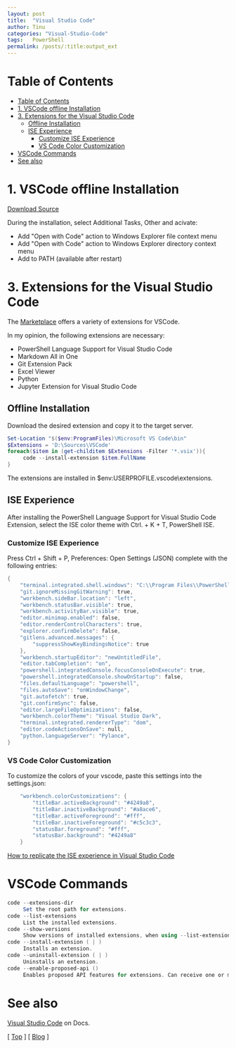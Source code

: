 ```yaml
---
layout: post
title:  "Visual Studio Code"
author: Tinu
categories: "Visual-Studio-Code"
tags:   PowerShell
permalink: /posts/:title:output_ext
---
```


# Table of Contents

- [Table of Contents](#table-of-contents)
- [1. VSCode offline Installation](#1-vscode-offline-installation)
- [3. Extensions for the Visual Studio Code](#3-extensions-for-the-visual-studio-code)
  - [Offline Installation](#offline-installation)
  - [ISE Experience](#ise-experience)
    - [Customize ISE Experience](#customize-ise-experience)
    - [VS Code Color Customization](#vs-code-color-customization)
- [VSCode Commands](#vscode-commands)
- [See also](#see-also)

# 1. VSCode offline Installation

[Download Source](https://code.visualstudio.com/download)

During the installation, select Additional Tasks, Other and acivate:

- Add "Open with Code" action to Windows Explorer file context menu
- Add "Open with Code" action to Windows Explorer directory context menu
- Add to PATH (available after restart)

# 3. Extensions for the Visual Studio Code

The [Marketplace](https://marketplace.visualstudio.com/vscode) offers a variety of extensions for VSCode.

In my opinion, the following extensions are necessary:

- PowerShell Language Support for Visual Studio Code
- Markdown All in One
- Git Extension Pack
- Excel Viewer
- Python
- Jupyter Extension for Visual Studio Code

## Offline Installation

Download the desired extension and copy it to the target server.

````powershell
Set-Location "$($env:ProgramFiles)\Microsoft VS Code\bin"
$Extensions = 'D:\Sources\VSCode' 
foreach($item in (get-childitem $Extensions -Filter '*.vsix')){
     code --install-extension $item.FullName 
}
````

The extensions are installed in $env:USERPROFILE\.vscode\extensions.

## ISE Experience

After installing the PowerShell Language Support for Visual Studio Code Extension, select the ISE color theme with Ctrl. + K + T, PowerShell ISE.

### Customize ISE Experience

Press Ctrl + Shift + P, Preferences: Open Settings (JSON) complete with the following entries:

````powershell
{
    "terminal.integrated.shell.windows": "C:\\Program Files\\PowerShell\\7\\pwsh.exe",
    "git.ignoreMissingGitWarning": true,
    "workbench.sideBar.location": "left",
    "workbench.statusBar.visible": true,
    "workbench.activityBar.visible": true,
    "editor.minimap.enabled": false,
    "editor.renderControlCharacters": true,
    "explorer.confirmDelete": false,
    "gitlens.advanced.messages": {
        "suppressShowKeyBindingsNotice": true
    },
    "workbench.startupEditor": "newUntitledFile",
    "editor.tabCompletion": "on",
    "powershell.integratedConsole.focusConsoleOnExecute": true,
    "powershell.integratedConsole.showOnStartup": false,
    "files.defaultLanguage": "powershell",
    "files.autoSave": "onWindowChange",
    "git.autofetch": true,
    "git.confirmSync": false,
    "editor.largeFileOptimizations": false,
    "workbench.colorTheme": "Visual Studio Dark",
    "terminal.integrated.rendererType": "dom",
    "editor.codeActionsOnSave": null,
    "python.languageServer": "Pylance",
}
````

### VS Code Color Customization

To customize the colors of your vscode, paste this settings into the settings.json:

````powershell
    "workbench.colorCustomizations": {
        "titleBar.activeBackground": "#4249a8",
        "titleBar.inactiveBackground": "#a8ace6",
        "titleBar.activeForeground": "#fff",
        "titleBar.inactiveForeground": "#c5c3c3",
        "statusBar.foreground": "#fff",
        "statusBar.background": "#4249a8"
    }
````

[How to replicate the ISE experience in Visual Studio Code](https://docs.microsoft.com/en-us/powershell/scripting/components/vscode/how-to-replicate-the-ise-experience-in-vscode?view=powershell-6)

# VSCode Commands

````powershell
code --extensions-dir
     Set the root path for extensions.
code --list-extensions
     List the installed extensions.
code --show-versions
     Show versions of installed extensions, when using --list-extension.
code --install-extension ( | )
     Installs an extension.
code --uninstall-extension ( | )
     Uninstalls an extension.
code --enable-proposed-api ()
     Enables proposed API features for extensions. Can receive one or more extension IDs to enable individually.
````

# See also

[Visual Studio Code](https://code.visualstudio.com/docs) on Docs.

[ [Top](#table-of-contents) ] [ [Blog](../categories.html) ]